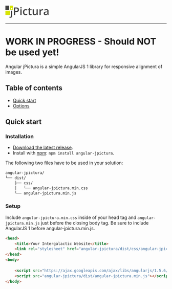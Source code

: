﻿![jPictura](/docs/logo.png)

***

# WORK IN PROGRESS - Should NOT be used yet!

Angular jPictura is a simple AngularJS 1 library for responsive alignment of images.

## Table of contents

* [Quick start](#quick-start)
* [Options](#options)

## Quick start

### Installation

* [Download the latest release](/angular-jpictura.zip?raw=true).
* Install with [npm](https://www.npmjs.com): `npm install angular-jpictura`.

The following two files have to be used in your solution:

```
angular-jpictura/
└── dist/
    ├── css/
    │   └── angular-jpictura.min.css
    └── angular-jpictura.min.js
```

### Setup

Include ```angular-jpictura.min.css``` inside of your head tag and ```angular-jpictura.min.js``` just before the closing body tag. Be sure to include AngularJS 1 before angular-jpictura.min.js.

```html
<head>
    <title>Your Intergalactic Website</title>        
    <link rel="stylesheet" href="angular-jpictura/dist/css/angular-jpictura.min.css">
</head>
<body>
        
    <script src="https://ajax.googleapis.com/ajax/libs/angularjs/1.5.6/angular.min.js"></script>
    <script src="angular-jpictura/dist/angular-jpictura.min.js"></script>
</body>
```